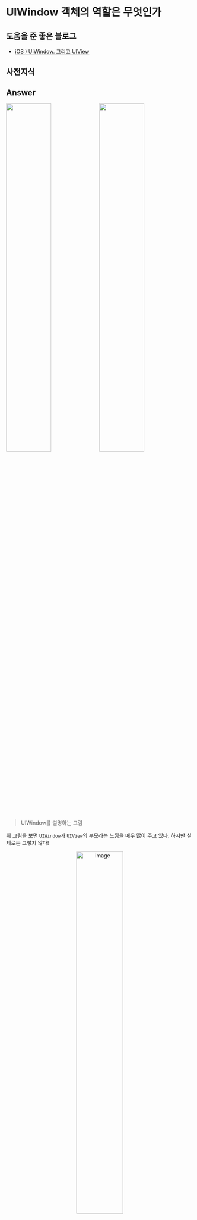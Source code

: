 # UIWindow 객체의 역할은 무엇인가

## 도움을 준 좋은 블로그
* [iOS ) UIWindow. 그리고 UIView](https://zeddios.tistory.com/283)

## 사전지식


## Answer

<img width=49% src="https://user-images.githubusercontent.com/42789819/135480642-4957858d-afd3-43f8-8c3c-633880c60b39.jpeg">

<img width=49% src="https://user-images.githubusercontent.com/42789819/135480650-b7da73bd-0f69-4edc-b725-8517fef473e3.jpeg">

> UIWindow를 설명하는 그림

위 그림을 보면 `UIWindow`가 `UIView`의 부모라는 느낌을 매우 많이 주고 있다. 하지만 실제로는 그렇지 않다!

<p align="center"> <img width=50% alt="image" src="https://user-images.githubusercontent.com/42789819/135481320-40a3b312-96ab-4a42-8db0-a488911fe9a7.png"></p>

> UIWindow의 Definition을 살펴보면 오히려 UIWindow의 뷰모가 UIView인 것을 알 수 있다. 


### 공식 문서 읽어보기

공식 문서를 살펴보면 UIWindow는 아래와 같이 정의되어있다.

"The backdrop for your app’s user interface and the object that dispatches events to your views."
> APP의 UI에 대한 배경이며 View에 이벤트를 전달하는 개체입니다.


"Windows work with your view controllers to handle events and to perform many other tasks that are fundamental to your app’s operation. UIKit handles most window-related interactions, working with other objects as needed to implement many app behaviors."
> Window들은 이벤트를 처리하고 많은 앱 실행의 기본이 되는 작업들을 수행하기 위해 ViewController와 함께 작동한다. UIKit은 대부분의 Window 관련 상호작용을 처리하고, 앱 동작을 구현하는 데 필요한 다른 객체들과 작동한다.

앱은 필수적으로 콘텐츠를 표시할 기본 Window를 제공해야하는데, 이를 Xcode가 대신 제공해줍니다. 그래서 프로젝트를 생성하고나면 별도의 작업 없이도 `AppDelegate(iOS 13부터는 SceneDelegate)` 내부에 window 속성이 있는 것을 볼 수 있는건가봐요! 

제가 UIWindow를 건드렸던 건 
1. Window의 Root View Controller변경
2. Window가 표시되는 스크린 변경

이 두가지 였는데 이 두가지 말고도 아래와 같은 작업을 수행할 때 사용된다고 합니다.

1. 다른 window들과의 가시성에 영향을 주는 window의 z축 level 설정
2. window를 표시하고 키보드 이벤트의 대상으로 만들기
3. 좌표 값을 window의 좌표계로, 혹은 그 반대로 변환


"Windows do not have any visual appearance of their own. Instead, a window hosts one or more views, which are managed by the window's root view controller."
> Window는 자신만의 어떤 모양이 있는 것은 아니지만, window는 window의 루트 뷰컨에 의해 관리되는 하나 혹은 그 이상의 뷰들을 가질 수 있다.

그리고 UIWindow 객체를 하위 클래스로 두는 경우는 극히 드물다고 해요. 상위 레벨 ViewController에서 더 쉽게 구현할 수 있기 때문이래요. 하위 클래스로 지정하게 되는 몇 가지 경우 중 하나는 window의 키 상태가 변경될 때 사용자 지정 동작을 구현하기 위해 `becomeKey()` 또는 `registeredKey()` 메서드를 재정의할 때 정도라고 하네요!


## 요약
* **iOS앱은 모든 View들의 컨테이너 역할을 하는 UIWindow 인스턴스를 가진다.**
* **UIWindow는 UIView의 하위클래스이다.**
* 그러므로 UIWindow는 그 자체만으로 View이다.
* window은 모양이 있는건 아니지만 루트 뷰컨 이하의 많은 뷰들을 가질 수 있다.
* window를 하위 클래스로 두는 경우는 드물다.

